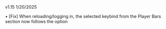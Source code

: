 v1.15 1/20/2025

• [Fix] When reloading/logging in, the selected keybind from the Player Bars section now follows the option
